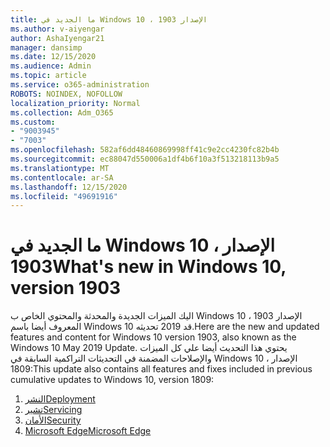 ```yaml
---
title: ما الجديد في Windows 10 ، الإصدار 1903
ms.author: v-aiyengar
author: AshaIyengar21
manager: dansimp
ms.date: 12/15/2020
ms.audience: Admin
ms.topic: article
ms.service: o365-administration
ROBOTS: NOINDEX, NOFOLLOW
localization_priority: Normal
ms.collection: Adm_O365
ms.custom:
- "9003945"
- "7003"
ms.openlocfilehash: 582af6dd48460869998ff41c9e2cc4230fc82b4b
ms.sourcegitcommit: ec88047d550006a1df4b6f10a3f513218113b9a5
ms.translationtype: MT
ms.contentlocale: ar-SA
ms.lasthandoff: 12/15/2020
ms.locfileid: "49691916"
---
```

# <a name="whats-new-in-windows-10-version-1903"></a><span data-ttu-id="70f2c-102">ما الجديد في Windows 10 ، الإصدار 1903</span><span class="sxs-lookup"><span data-stu-id="70f2c-102">What's new in Windows 10, version 1903</span></span>

<span data-ttu-id="70f2c-103">اليك الميزات الجديدة والمحدثة والمحتوي الخاص ب Windows 10 الإصدار 1903 ، المعروف أيضا باسم Windows 10 قد 2019 تحديثه.</span><span class="sxs-lookup"><span data-stu-id="70f2c-103">Here are the new and updated features and content for Windows 10 version 1903, also known as the Windows 10 May 2019 Update.</span></span> <span data-ttu-id="70f2c-104">يحتوي هذا التحديث أيضا علي كل الميزات والإصلاحات المضمنة في التحديثات التراكمية السابقة في Windows 10 ، الإصدار 1809:</span><span class="sxs-lookup"><span data-stu-id="70f2c-104">This update also contains all features and fixes included in previous cumulative updates to Windows 10, version 1809:</span></span>

1. [<span data-ttu-id="70f2c-105">النشر</span><span class="sxs-lookup"><span data-stu-id="70f2c-105">Deployment</span></span>](https://go.microsoft.com/fwlink/?linkid=2114296)
1. [<span data-ttu-id="70f2c-106">تشير</span><span class="sxs-lookup"><span data-stu-id="70f2c-106">Servicing</span></span>](https://go.microsoft.com/fwlink/?linkid=2114493)
1. [<span data-ttu-id="70f2c-107">الأمان</span><span class="sxs-lookup"><span data-stu-id="70f2c-107">Security</span></span>](https://go.microsoft.com/fwlink/?linkid=2114297)
1. [<span data-ttu-id="70f2c-108">Microsoft Edge</span><span class="sxs-lookup"><span data-stu-id="70f2c-108">Microsoft Edge</span></span>](https://go.microsoft.com/fwlink/?linkid=2114298)

